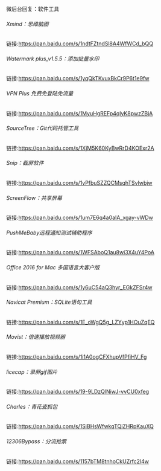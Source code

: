  微后台回复：软件工具

###### Xmind：思维脑图
链接:https://pan.baidu.com/s/1ndtFZtndSl8A4WfWCd_bQQ   


###### Watermark plus_v1.5.5：添加批量水印
链接:https://pan.baidu.com/s/1yqQkTKvuxBkCr9P6t1e9fw   


###### VPN Plus 免费免登陆免流量
链接:https://pan.baidu.com/s/1MyuHgREFp4qlyK8pwzZBjA   


###### SourceTree：Git代码托管工具
链接:https://pan.baidu.com/s/1XjM5K60KyBwRrD4KOExr2A   


###### Snip：截屏软件
链接:https://pan.baidu.com/s/1vPfbuSZZQCMsqhTSvlwbjw   


###### ScreenFlow：共享屏幕
链接:https://pan.baidu.com/s/1um7E6q4a0aIA_xgay-vWDw   


###### PushMeBaby远程通知测试辅助程序
链接:https://pan.baidu.com/s/1WFSAboQ1au8wi3X4uY4PoA   



###### Office 2016 for Mac 多国语言大客户版
链接:https://pan.baidu.com/s/1y6uC54aQ3hyr_EGkZFSr4w  


###### Navicat Premium：SQLite语句工具
链接:https://pan.baidu.com/s/1E_oWgQ5g_LZYyp1HOuZqEQ   


###### Movist：倍速播放视频器
链接:https://pan.baidu.com/s/1i1A0ogCFXhupVfPfiHV_Fg   


###### licecap：录屏gif图片
链接:https://pan.baidu.com/s/19-9LDzQlNiwJ-vvCU0xfeg  


###### Charles：青花瓷抓包
链接:https://pan.baidu.com/s/1SiBHsWfwkqTQiZHRpKauXQ   


###### 12306Bypass：分流抢票
链接:https://pan.baidu.com/s/1157bTM8tnhoCkUZrfc2l4w   



















 
